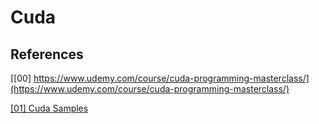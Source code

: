 # Cuda

## References

[[00] https://www.udemy.com/course/cuda-programming-masterclass/](https://www.udemy.com/course/cuda-programming-masterclass/)

[[01] Cuda Samples](https://github.com/NVIDIA/cuda-samples/tree/master)

